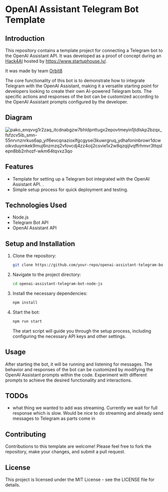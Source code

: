 # OpenAI Assistant Telegram Bot Template

## Introduction

This repository contains a template project for connecting a Telegram bot to the OpenAI Assistant API. It was developed as a proof of concept during an [Hack4AI](https://hack4ai.devpost.com/) hosted by https://www.startuphouse.lv/. 

It was made by team [Orbit8](https://devpost.com/software/digital-career-assistant)


The core functionality of this bot is to demonstrate how to integrate Telegram with the OpenAI Assistant, making it a versatile starting point for developers looking to create their own AI-powered Telegram bots. The specific actions and responses of the bot can be customized according to the OpenAI Assistant prompts configured by the developer.

## Diagram

![pako_enqvvg1r2zaq_itcdnabgzw7bhldpnttugx2epovtmeyin1jtdlskp2bzqx_fsfzcv5ib_smn-55nrvnznrkus6ap_yif6evcqnazioxlfgcgysei3kuwrgruq_ydhafoninbrowr1dcwoikvduymkek9muj6nzmzq2vfovcdj4zz4oij2csvie1x2w8qzqijlvqffrhmvr3ttqslepn8bb2nhozf-wkm64tqvxz3qo](https://github.com/wonderwhy-er/openai-assistant-telegram-bot-node-js/assets/1150639/5c125d52-510f-42d6-9a11-ca090842afa3)


## Features

- Template for setting up a Telegram bot integrated with the OpenAI Assistant API. .
- Simple setup process for quick deployment and testing.

## Technologies Used

- Node.js
- Telegram Bot API
- OpenAI Assistant API

## Setup and Installation

1. Clone the repository:
   ```bash
   git clone https://github.com/your-repo/openai-assistant-telegram-bot-node-js.git
   ```
2. Navigate to the project directory:
   ```bash
   cd openai-assistant-telegram-bot-node-js
   ```
3. Install the necessary dependencies:
   ```bash
   npm install
   ```
4. Start the bot:
   ```bash
   npm run start
   ```
   The start script will guide you through the setup process, including configuring the necessary API keys and other settings.

## Usage

After starting the bot, it will be running and listening for messages. The behavior and responses of the bot can be customized by modifying the OpenAI Assistant prompts within the code. Experiment with different prompts to achieve the desired functionality and interactions.

## TODOs
- what thing we wanted to add was streaming. Currently we wait for full response which is slow. Would be nice to do streaming and already send messages to Telegram as parts come in 

## Contributing

Contributions to this template are welcome! Please feel free to fork the repository, make your changes, and submit a pull request.

## License

This project is licensed under the MIT License - see the LICENSE file for details.

